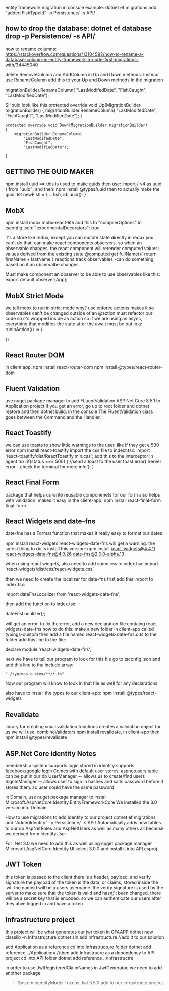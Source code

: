 entity framework migration in console example:
dotnet ef migrations add "added FishTypeId" -p Persistence/ -s API/

how to drop the database:
dotnet ef database drop -p Persistence/ -s API/
----------
how to rename columns: https://stackoverflow.com/questions/13104592/how-to-rename-a-database-column-in-entity-framework-5-code-first-migrations-with/34445040

delete RemoveColumn and AddColumn in Up and Down methods. Instead use RenameColumn
add this to your Up and Down methods in the migration

migrationBuilder.RenameColumn(
                "LastModifedDate",
                "FishCaught",
                "LastModifiedDate");

SHould look like this
    protected override void Up(MigrationBuilder migrationBuilder)
    {
        migrationBuilder.RenameColumn(
            "LastModifedDate",
            "FishCaught",
            "LastModifiedDate");
    }

    protected override void Down(MigrationBuilder migrationBuilder)
    {
        migrationBuilder.RenameColumn(
            "LastModifedDate",
            "FishCaught",
            "LastModifiedDate");

    }

GETTING THE GUID MAKER
------------------------
npm install uuid ==> this is used to make guids
then use: 
import { v4 as uuid } from "uuid";
and then: npm install @types/uuid
then to actually make the guid:
let newFish = {
                ...fish,
                id: uuid();
            }

MobX
---------
npm install mobx mobx-react-lite
add this to "compilerOptions" in tsconfig.json:
    "experimentalDecorators": true

it's a store like redux, except you can mutate state directly
in redux you can't do that.
can make react components observers. so when an observable changes, the react component will rerender
computed values: values derived from the existing state
    @computed get fullName(){
        return firstName + lastName
    }
reactions track observables
    -can do something based on if an observalbe changes 

Must make component an observer to be able to use observables
like this:
export default observer(App);

MobX Strict Mode
----------------
we tell mobx to run in strict mode
why?
use enforce actions
makes it so observables can't be changed outside of an @action
must refactor our code so it's wrapped inside an action
so if we are using an async, everything that modifies the state after the await must be put in a:
runInAction(() => {

})

React Router DOM
----------------
in client app, npm install react-router-dom
npm install @types/react-router-dom


Fluent Validation
-----
use nuget package manager to add FLuentValidation.ASP.Net Core 8.5.1 to Application project
If you get an error, go up to root folder and dotnet restore and then dotnet build. in the console
The FluentValidation class goes between the Command and the Handler.


React Toastify
------------------
we can use toasts to show little warnings to the user. like if they get e 500 error
npm install react-toastify
import the css file to indext.tsx:
import 'react-toastify/dist/ReactToastify.min.css';
add this to the interceptor in agent.tsx:
if(status === 500) {
    //send a toast to the user
    toast.error('Server error - check the terminal for more info');
  }

React Final Form
-------------------
package that helps us write reusable componenets for our form
also helps with validation. makes it easy
in the client-app: 
npm install react-final-form final-form

React Widgets and date-fns
---------------------------
date-fns has a Format function that makes it really easy to format our dates

npm install react-widgets react-widgets-date-fns
will get a warning. the safest thing to do is install this version:
npm install react-widgets@4.4.11 react-widgets-date-fns@4.0.26 date-fns@2.0.0-alpha.13

when using react widgets, also need to add some css to index.tsx:
import 'react-widgets/dist/css/react-widgets.css'

then we need to create the localizer for date-fns
first add this import to index.tsx:

import dateFnsLocalizer from 'react-widgets-date-fns';

then add the function to index.tsx:

dateFnsLocalizer();

will get an error. to fix the error, add a new declaration file containg react-widgets-date-fns
how to do this: 
make a new folder in client-app called typings-custom
then add a file named react-widgets-date-fns.d.ts to the folder
add this line to the file:

declare module 'react-widgets-date-fns';

next we have to tell our program to look for this file
go to tsconfig.json and add this line to the include array:

    "./typings-custom/**/*.ts"

Now our program will know to look in that file as well for any declarations

also have to install the types to our client-app:
npm install @types/react-widgets


Revalidate
--------------
library for creating small validation functions
creates a validation object for us
we will use: combineValidators
npm install revalidate, in client-app
then npm install @types/revalidate


ASP.Net Core identity Notes
------------------------
membership system 
supports login stored in identity
supports facebook/google login
Comes with default user stores:
aspnetusers table can be put in our db
UserManager -- allows us to create/find users
SignInManager -- allows user to sign in
hashes and salts password before it stores them. so user could have the same password

in Domain, use nuget package manager to install 
Microsoft.AspNetCore.Identity.EntityFrameworkCore
We installed the 3.0 version into Domain

How to use migrations to add Identity to our project
dotnet ef migrations add "AddedIdentity" -p Persistence/ -s API/
Automatically adds new tables to our db
AspNetRoles and AspNetUsers as well as many others
all because we derived from IdentityUser

For .Net 3.0 we need to add this as well using nuget package manager
Microsoft.AspNetCore.Identity.UI
select 3.0.0
and install it into API.csproj


JWT Token
--------------------
this token is passed to the client
there is a header, payload, and verify signature
the payload of the token is the data, or claims, stored inside the jwt. the nameid will be a users username.
the verify signature is used by the server to make sure that the token is valid and hasn;'t been changed. there will be a secret key that is encoded. so we can authenticate our users after they ahve logged in and have a token

Infrastructure project
----------------------
this project will be what generates our jwt token
in GFAAPP
dotnet new classlib -n Infrastructure
dotnet sln add Infrastructure
//add it to our solution

add Application as a reference
cd into Infrastructure folder
dotnet add reference ../Application/
//then add Infrastrucre as a dependency to API project
cd into API folder
dotnet add reference ../Infrastructre

in order to use JwtRegisteredClaimNames in JwtGenerator, we need to add another package
>System.IdentityModel.Tokens.Jwt 5.5.0
add to our infrastructe project